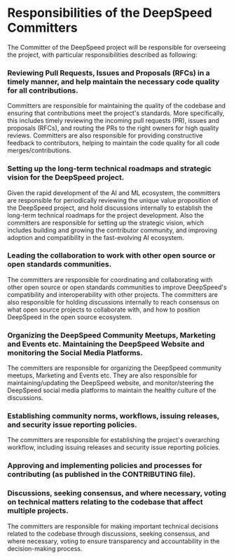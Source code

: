 # Responsibilities of the DeepSpeed Committers 

The Committer of the DeepSpeed project will be responsible for overseeing the project, with particular responsibilities described as following:

### Reviewing Pull Requests, Issues and Proposals (RFCs) in a timely manner, and help maintain the necessary code quality for all contributions.

Committers are responsible for maintaining the quality of the codebase and ensuring that contributions meet the project's standards. 
More specifically, this includes timely reviewing the incoming pull requests (PR), issues and proposals (RFCs), and routing the PRs to
the right owners for high quality reviews. Committers are also responsible for providing constructive feedback to contributors, 
helping to maintain the code quality for all code merges/contributions. 


### Setting up the long-term technical roadmaps and strategic vision for the DeepSpeed project.

Given the rapid development of the AI and ML ecosystem, the committers are responsible for periodically reviewing the unique value proposition
of the DeepSpeed project, and hold discussions internally to establish the long-term technical roadmaps for the project development. 
Also the committers are responsible for setting up the strategic vision, which includes building and growing the contributor community, 
and improving adoption and compatibility in the fast-evolving AI ecosystem. 

### Leading the collaboration to work with other open source or open standards communities. 

The committers are responsible for coordinating and collaborating with other open source or open standards communities to improve 
DeepSpeed's compatibility and interoperability with other projects. The committers are also responsible for holding discussions 
internally to reach consensus on what open source projects to collaborate with, and how to position DeepSpeed in the open source ecosystem.

### Organizing the DeepSpeed Community Meetups, Marketing and Events etc. Maintaining the DeepSpeed Website and monitoring the Social Media Platforms.

The committers are responsible for organizing the DeepSpeed community meetups, Marketing and Events etc. They are also responsible 
for maintaining/updating the DeepSpeed website, and monitor/steering the DeepSpeed social media platforms to maintain the healthy culture
of the discussions. 

### Establishing community norms, workflows, issuing releases, and security issue reporting policies.

The committers are responsible for establishing the project's overarching workflow, including issuing releases and security issue reporting policies.

### Approving and implementing policies and processes for contributing (as published in the CONTRIBUTING file).

### Discussions, seeking consensus, and where necessary, voting on technical matters relating to the codebase that affect multiple projects.

The committers are responsible for making important technical decisions related to the codebase through discussions, seeking consensus, 
and where necessary, voting to ensure transparency and accountability in the decision-making process.
